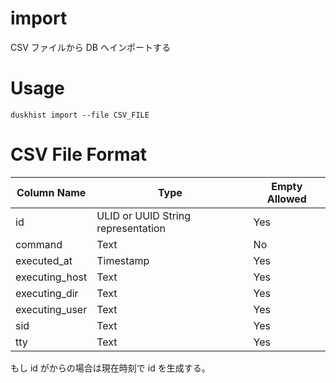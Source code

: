 # import

CSV ファイルから DB へインポートする

# Usage

```
duskhist import --file CSV_FILE
```

# CSV File Format

| Column Name    | Type                               | Empty Allowed |
| -------------- | ---------------------------------- | ------------- |
| id             | ULID or UUID String representation | Yes           |
| command        | Text                               | No            |
| executed_at    | Timestamp                          | Yes           |
| executing_host | Text                               | Yes           |
| executing_dir  | Text                               | Yes           |
| executing_user | Text                               | Yes           |
| sid            | Text                               | Yes           |
| tty            | Text                               | Yes           |

もし id がからの場合は現在時刻で id を生成する。
